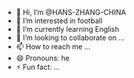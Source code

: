 - 👋 Hi, I’m @HANS-ZHANG-CHINA
- 👀 I’m interested in football
- 🌱 I’m currently learning English
- 💞️ I’m looking to collaborate on ...
- 📫 How to reach me ...
- 😄 Pronouns: he
- ⚡ Fun fact: ...

<!---
HANS-ZHANG-CHINA/HANS-ZHANG-CHINA is a ✨ special ✨ repository because its `README.md` (this file) appears on your GitHub profile.
You can click the Preview link to take a look at your changes.
--->
